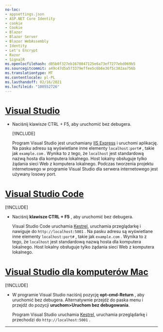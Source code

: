 ```yaml
---
no-loc:
- appsettings.json
- ASP.NET Core Identity
- cookie
- Cookie
- Blazor
- Blazor Server
- Blazor WebAssembly
- Identity
- Let's Encrypt
- Razor
- SignalR
ms.openlocfilehash: d05b0f327eb1670847125e6a73ef7277ebd069b5
ms.sourcegitcommit: a49c47d5a573379effee5c6b6e36f5c302aa756b
ms.translationtype: MT
ms.contentlocale: pl-PL
ms.lasthandoff: 02/16/2021
ms.locfileid: "100552726"
---
```

# <a name="visual-studio"></a>[Visual Studio](#tab/visual-studio)

* Naciśnij klawisze CTRL + F5, aby uruchomić bez debugera.

  [!INCLUDE[](~/includes/trustCertVS.md)]

  Program Visual Studio jest uruchamiany [IIS Express](/iis/extensions/introduction-to-iis-express/iis-express-overview) i uruchomi aplikację. Na pasku adresu są wyświetlane inne elementy `localhost:port#` , takie jak `example.com` . Wynika to z tego, że `localhost` jest standardową nazwą hosta dla komputera lokalnego. Host lokalny obsługuje tylko żądania sieci Web z komputera lokalnego. Podczas tworzenia projektu internetowego w programie Visual Studio dla serwera internetowego jest używany losowy port.
 
# <a name="visual-studio-code"></a>[Visual Studio Code](#tab/visual-studio-code)

  [!INCLUDE[](~/includes/trustCertVSC.md)]

* Naciśnij **klawisze CTRL + F5** , aby uruchomić bez debugera.

  Visual Studio Code uruchamia [Kestrel](xref:fundamentals/servers/kestrel), uruchamia przeglądarkę i nawiguje do `http://localhost:5001` . Na pasku adresu są wyświetlane inne elementy `localhost:port#` , takie jak `example.com` . Wynika to z tego, że `localhost` jest standardową nazwą hosta dla komputera lokalnego. Host lokalny obsługuje tylko żądania sieci Web z komputera lokalnego.

  
# <a name="visual-studio-for-mac"></a>[Visual Studio dla komputerów Mac](#tab/visual-studio-mac)

  [!INCLUDE[](~/includes/trustCertMac.md)]

* W programie Visual Studio naciśnij pozycję **opt-cmd-Return** , aby uruchomić bez debugera. Alternatywnie przejdź do paska menu i przejdź do pozycji **uruchom>Uruchom bez debugowania**.

  Program Visual Studio uruchamia [Kestrel](xref:fundamentals/servers/kestrel), uruchamia przeglądarkę i przechodzi do `http://localhost:5001` .

<!-- End of VS tabs -->

---
